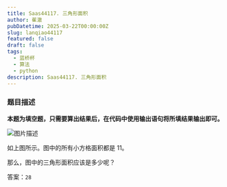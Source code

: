 ```yaml
---
title: Saas44117. 三角形面积
author: 萑澈
pubDatetime: 2025-03-22T00:00:00Z
slug: lanqiao44117
featured: false
draft: false
tags:
  - 蓝桥杯
  - 算法
  - python
description: Saas44117. 三角形面积
---
```

### 题目描述

**本题为填空题，只需要算出结果后，在代码中使用输出语句将所填结果输出即可。**

![图片描述](https://doc.shiyanlou.com/courses/uid1580206-20210318-1616051049881)

如上图所示。图中的所有小方格面积都是 11。

那么，图中的三角形面积应该是多少呢？

答案：`28`